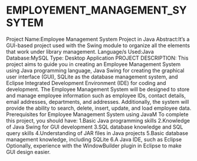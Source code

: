 # EMPLOYEMENT_MANAGEMENT_SYSYTEM
Project Name:Employee Management System Project in Java
Abstract:It’s a GUI-based project used with the Swing module to organize all the elements that work under library management.
Language/s Used:Java
Database:MySQL
Type:	Desktop Application
PROJECT DESCRIPTION:
This project aims to guide you in creating an Employee Management System using Java programming language, Java Swing for creating the graphical user interface (GUI), SQLite as the database management system, and Eclipse Integrated Development Environment (IDE) for coding and development.
The Employee Management System will be designed to store and manage employee information such as employee IDs, contact details, email addresses, departments, and addresses. Additionally, the system will provide the ability to search, delete, insert, update, and load employee data.
Prerequisites for Employee Management System using JavaM
To complete this project, you should have:
1.Basic Java programming skills
2.Knowledge of Java Swing for GUI development
3.SQL database knowledge and SQL query skills
4.Understanding of JAR files in Java projects
5.Basic database management knowledge, including SQLite
6.A Java IDE, such as Eclipse
Optionally, experience with the WindowBuilder plugin in Eclipse to make GUI design easier.
